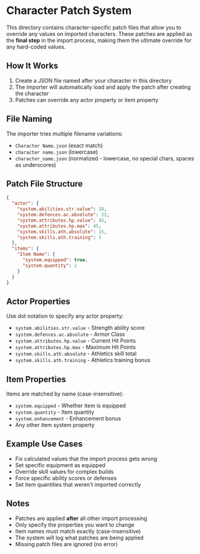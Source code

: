 # Character Patch System

This directory contains character-specific patch files that allow you to override any values on imported characters. These patches are applied as the **final step** in the import process, making them the ultimate override for any hard-coded values.

## How It Works

1. Create a JSON file named after your character in this directory
2. The importer will automatically load and apply the patch after creating the character
3. Patches can override any actor property or item property

## File Naming

The importer tries multiple filename variations:
- `Character Name.json` (exact match)
- `character name.json` (lowercase)
- `character_name.json` (normalized - lowercase, no special chars, spaces as underscores)

## Patch File Structure

```json
{
  "actor": {
    "system.abilities.str.value": 18,
    "system.defences.ac.absolute": 22,
    "system.attributes.hp.value": 45,
    "system.attributes.hp.max": 45,
    "system.skills.ath.absolute": 15,
    "system.skills.ath.training": 5
  },
  "items": {
    "Item Name": {
      "system.equipped": true,
      "system.quantity": 2
    }
  }
}
```

## Actor Properties

Use dot notation to specify any actor property:
- `system.abilities.str.value` - Strength ability score
- `system.defences.ac.absolute` - Armor Class
- `system.attributes.hp.value` - Current Hit Points
- `system.attributes.hp.max` - Maximum Hit Points
- `system.skills.ath.absolute` - Athletics skill total
- `system.skills.ath.training` - Athletics training bonus

## Item Properties

Items are matched by name (case-insensitive):
- `system.equipped` - Whether item is equipped
- `system.quantity` - Item quantity
- `system.enhancement` - Enhancement bonus
- Any other item system property

## Example Use Cases

- Fix calculated values that the import process gets wrong
- Set specific equipment as equipped
- Override skill values for complex builds
- Force specific ability scores or defenses
- Set item quantities that weren't imported correctly

## Notes

- Patches are applied **after** all other import processing
- Only specify the properties you want to change
- Item names must match exactly (case-insensitive)
- The system will log what patches are being applied
- Missing patch files are ignored (no error) 